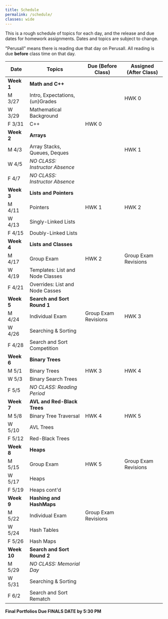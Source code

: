 ```yaml
---
title: Schedule
permalink: /schedule/
classes: wide
---
```


This is a rough schedule of topics for each day, and the release and due dates for homework assignments. Dates and topics are subject to change. 

"Perusall" means there is reading due that day on Perusall. All reading is due **before** class time on that day.


| Date	| Topics	| Due (Before Class) |	Assigned (After Class) |
| ------- | --------------- | ------------- | -------------- |
| **Week 1** | **Math and C++** | | |
| M 3/27 | Intro, Expectations, (un)Grades | | HWK 0 |
| W 3/29 | Mathematical Background | | |
| F 3/31 | C++ | HWK 0 | |
| **Week 2** | **Arrays** | | |
| M 4/3 | Array Stacks, Queues, Deques | | HWK 1 | 
| W 4/5 | _NO CLASS: Instructor Absence_ |
| F 4/7 | _NO CLASS: Instructor Absence_ |
| **Week 3** | **Lists and Pointers** | | |
| M 4/11 | Pointers | HWK 1 | HWK 2 |
| W 4/13 | Singly-Linked Lists | | |
| F 4/15 | Doubly-Linked Lists
| **Week 4** | **Lists and Classes** |  |  |
| M 4/17 | Group Exam | HWK 2 | Group Exam Revisions |
| W 4/19 | Templates: List and Node Classes | | |
| F 4/21 | Overrides: List and Node Casses
| **Week 5** | **Search and Sort Round 1** | | |
| M 4/24 | Individual Exam | Group Exam Revisions | HWK 3|
| W 4/26 | Searching & Sorting | | |
| F 4/28 | Search and Sort Competition | | |
| **Week 6** | **Binary Trees** | | |
| M 5/1 | Binary Trees | HWK 3 |  HWK 4| 
| W 5/3 | Binary Search Trees | | | |
| F 5/5 | _NO CLASS: Reading Period_ | | |
| **Week 7** | **AVL and Red-Black Trees** | | |
| M 5/8 | Binary Tree Traversal | HWK 4 | HWK 5 |
| W 5/10 | AVL Trees | | |
| F 5/12 | Red-Black Trees | | |
| **Week 8** | **Heaps** | | |
| M 5/15 | Group Exam | HWK 5 | Group Exam Revisions |
| W 5/17 | Heaps | | |
| F 5/19 | Heaps cont'd | | |
| **Week 9** | **Hashing and HashMaps** | | | 
| M 5/22 | Individual Exam  | Group Exam Revisions | |
| W 5/24 | Hash Tables |
| F 5/26 | Hash Maps | 
| **Week 10** | **Search and Sort Round 2** | | |
| M 5/29 | _NO CLASS: Memorial Day_ | | | 
| W 5/31 | Searching & Sorting | | | 
| F 6/2 | Search and Sort Rematch | |

**Final Portfolios Due FINALS DATE by 5:30 PM**
